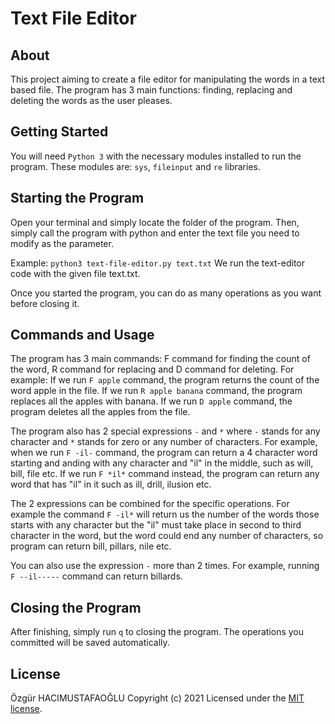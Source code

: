 
# Text File Editor

## About

This project aiming to create a file editor for manipulating the words in a text based file. The program has 3 main functions: finding, replacing and deleting the words as the user pleases.

## Getting Started

You will need `Python 3` with the necessary modules installed to run the program. These modules are: `sys`, `fileinput` and `re` libraries.

## Starting the Program

Open your terminal and simply locate the folder of the program. Then, simply call the program with python and enter the text file you need to modify as the parameter. 

Example: `python3 text-file-editor.py text.txt` We run the text-editor code with the given file text.txt.

Once you started the program, you can do as many operations as you want before closing it.

## Commands and Usage  

The program has 3 main commands: F command for finding the count of the  word, R command for replacing and D command for deleting. For example: If we run `F apple` command, the program returns the count of the word apple in the file. If we run `R apple banana` command, the program replaces all the apples with banana. If we run `D apple` command, the program deletes all the apples from the file. 

The program also has 2 special expressions `-` and `*` where `-` stands for any character and `*` stands for zero or any number of characters. For example, when we run `F -il-` command, the program can return a 4 character word starting and anding with any character and "il" in the middle, such as will, bill, file etc. If we run `F *il*` command instead, the program can return any word that has "il" in it such as ill, drill, ilusion etc. 

The 2 expressions can be combined for the specific operations. For example the command `F -il*` will return us the number of the words those starts with any character but the "il" must take place in second to third character in the word, but the word could end any number of characters, so program can return bill, pillars, nile etc.

You can also use the expression `-` more than 2 times. For example, running `F --il-----` command can return billards.

## Closing the Program

After finishing, simply run `q` to closing the program. The operations you committed will be saved automatically.


## License

Özgür HACIMUSTAFAOĞLU
Copyright (c) 2021
Licensed under the [MIT license](LICENSE).
